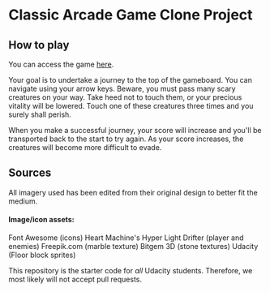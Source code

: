 # Classic Arcade Game Clone Project

## How to play

You can access the game [here](https://travisfranklin.github.io/FEND-Project3/).  

Your goal is to undertake a journey to the top of the gameboard. You can navigate using your arrow keys. Beware, you must pass many scary creatures on your way. Take heed not to touch them, or your precious vitality will be lowered. Touch one of these creatures three times and you surely shall perish.

When you make a successful journey, your score will increase and you'll be transported back to the start to try again. As your score increases, the creatures will become more difficult to evade.

## Sources
All imagery used has been edited from their original design to better fit the medium.

#### Image/icon assets: 
Font Awesome (icons)
Heart Machine's Hyper Light Drifter  (player and enemies)
Freepik.com (marble texture)
Bitgem 3D (stone textures)
Udacity (Floor block sprites)

This repository is the starter code for _all_ Udacity students. Therefore, we most likely will not accept pull requests.
